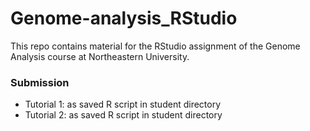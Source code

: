 # Genome-analysis_RStudio
This repo contains material for the RStudio assignment of the Genome Analysis course at Northeastern University.

### Submission ###
+ Tutorial 1: as saved R script in student directory
+ Tutorial 2: as saved R script in student directory

